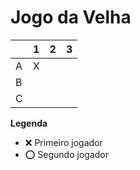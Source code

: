 # Jogo da Velha

|   | 1 | 2 | 3 |
|---|---|---|---|
| A | X |  |   |
| B | | | |
| C || | |

**Legenda**


- ❌ Primeiro jogador 
- ⭕ Segundo jogador